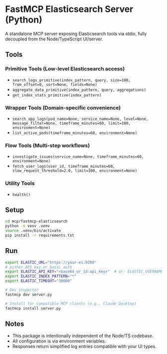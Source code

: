 # FastMCP Elasticsearch Server (Python)

A standalone MCP server exposing Elasticsearch tools via stdio, fully decoupled from the Node/TypeScript UI/server.

## Tools

### Primitive Tools (Low-level Elasticsearch access)
- `search_logs_primitive(index_pattern, query, size=100, from_offset=0, sort=None, fields=None)`
- `aggregate_data_primitive(index_pattern, query, aggregations)`
- `get_index_stats_primitive(index_pattern)`

### Wrapper Tools (Domain-specific convenience)
- `search_app_logs(pod_name=None, service_name=None, level=None, message_filter=None, timeframe_minutes=60, limit=100, environment=None)`
- `list_active_pods(timeframe_minutes=60, environment=None)`

### Flow Tools (Multi-step workflows)
- `investigate_issues(service_name=None, timeframe_minutes=60, environment=None)`
- `fetch_user_logs(user_id, timeframe_minutes=60, slow_request_threshold=2.0, limit=100, environment=None)`

### Utility Tools
- `health()`

## Setup
```bash
cd mcp/fastmcp-elasticsearch
python -m venv .venv
source .venv/bin/activate
pip install -r requirements.txt
```

## Run
```bash
export ELASTIC_URL="https://your-es:9200"
# either API key or basic auth
export ELASTIC_API_KEY="<base64_or_id:api_key>"  # or: ELASTIC_USERNAME / ELASTIC_PASSWORD
export ELASTIC_INDEX_PATTERN="*"
export ELASTIC_TIMEOUT="30000"

# Dev inspector
fastmcp dev server.py

# Install for compatible MCP clients (e.g., Claude Desktop)
fastmcp install server.py
```

## Notes
- This package is intentionally independent of the Node/TS codebase.
- All configuration is via environment variables.
- Responses return simplified log entries compatible with your UI types.


